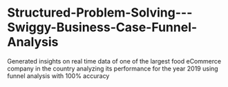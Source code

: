 # Structured-Problem-Solving---Swiggy-Business-Case-Funnel-Analysis
Generated insights on real time data of one of the largest food eCommerce company in the country analyzing its performance for the year 2019 using funnel analysis with 100% accuracy
